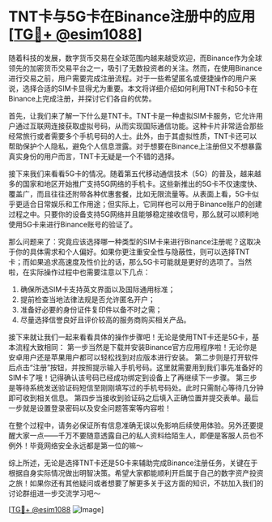 # TNT卡与5G卡在Binance注册中的应用[[TG💪+ @esim1088](https://t.me/s/esim1088)]

随着科技的发展，数字货币交易在全球范围内越来越受欢迎，而Binance作为全球领先的加密货币交易平台之一，吸引了无数投资者的关注。然而，在使用Binance进行交易之前，用户需要完成注册流程。对于一些希望匿名或便捷操作的用户来说，选择合适的SIM卡显得尤为重要。本文将详细介绍如何利用TNT卡和5G卡在Binance上完成注册，并探讨它们各自的优势。

首先，让我们来了解一下什么是TNT卡。TNT卡是一种虚拟SIM卡服务，它允许用户通过互联网连接获取虚拟号码，从而实现国际通信功能。这种卡片非常适合那些经常旅行或者需要多个手机号码的人士。此外，由于其虚拟性质，TNT卡还可以帮助保护个人隐私，避免个人信息泄露。对于想要在Binance上注册但又不想暴露真实身份的用户而言，TNT卡无疑是一个不错的选择。

接下来我们来看看5G卡的情况。随着第五代移动通信技术（5G）的普及，越来越多的国家和地区开始推广支持5G网络的手机卡。这些新推出的5G卡不仅速度快、覆盖广，而且往往还附带各种优惠套餐，比如无限流量等。从表面上看，5G卡似乎更适合日常娱乐和工作用途；但实际上，它同样也可以用于Binance账户的创建过程之中。只要你的设备支持5G网络并且能够稳定接收信号，那么就可以顺利地使用5G卡来进行Binance账号的验证了。

那么问题来了：究竟应该选择哪一种类型的SIM卡来进行Binance注册呢？这取决于你的具体需求和个人偏好。如果你更注重安全性与隐蔽性，则可以选择TNT卡；而如果追求高速度及性价比的话，那么5G卡可能就是更好的选项了。当然啦，在实际操作过程中也需要注意以下几点：

1. 确保所选SIM卡支持英文界面以及国际通用标准；
2. 提前检查当地法律法规是否允许匿名开户；
3. 准备好必要的身份证件复印件以备不时之需；
4. 尽量选择信誉良好且评价较高的服务商购买相关产品。

接下来就让我们一起来看看具体的操作步骤吧！无论是使用TNT卡还是5G卡，基本流程大致相同：
第一步当然是下载并安装Binance官方应用程序啦！无论你是安卓用户还是苹果用户都可以轻松找到对应版本进行安装。
第二步则是打开软件后点击“注册”按钮，并按照提示输入手机号码。这里就需要用到我们事先准备好的SIM卡了哦！记得确认该号码已经成功绑定到设备上了再继续下一步骤。
第三步是等待系统发送验证码短信至刚刚填写过的手机号码处。此时只需耐心等待几分钟即可收到相关信息。
第四步当接收到验证码之后填入正确位置并提交表单。最后一步就是设置登录密码以及安全问题答案等内容啦！

在整个过程中，请务必保证所有信息准确无误以免影响后续使用体验。另外还要提醒大家一点——千万不要随意透露自己的私人资料给陌生人，即便是客服人员也不例外！毕竟网络安全永远都是第一位的嘛～

综上所述，无论是选择TNT卡还是5G卡来辅助完成Binance注册任务，关键在于根据自身实际情况做出明智决策。希望大家都能顺利开启属于自己的数字资产投资之旅！如果你还有其他疑问或者想要了解更多关于这方面的知识，不妨加入我们的讨论群组进一步交流学习吧～

[[TG💪+ @esim1088](https://t.me/s/esim1088) ![Image](https://i.postimg.cc/4NQfJmqS/Snipaste-2025-05-13-00-14-12.png)]